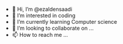 - 👋 Hi, I’m @ezaldensaadi
- 👀 I’m interested in coding
- 🌱 I’m currently learning Computer science 
- 💞️ I’m looking to collaborate on ...
- 📫 How to reach me ...

<!---
ezaldensaadi/ezaldensaadi is a ✨ special ✨ repository because its `README.md` (this file) appears on your GitHub profile.
You can click the Preview link to take a look at your changes.
--->
